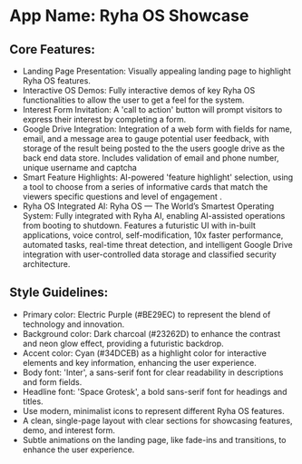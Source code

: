 # **App Name**: Ryha OS Showcase

## Core Features:

- Landing Page Presentation: Visually appealing landing page to highlight Ryha OS features.
- Interactive OS Demos: Fully interactive demos of key Ryha OS functionalities to allow the user to get a feel for the system.
- Interest Form Invitation: A 'call to action' button will prompt visitors to express their interest by completing a form.
- Google Drive Integration: Integration of a web form with fields for name, email, and a message area to gauge potential user feedback, with storage of the result being posted to the the users google drive as the back end data store. Includes validation of email and phone number, unique username and captcha
- Smart Feature Highlights: AI-powered 'feature highlight' selection, using a tool to choose from a series of informative cards that match the viewers specific questions and level of engagement .
- Ryha OS Integrated AI: Ryha OS — The World’s Smartest Operating System: Fully integrated with Ryha AI, enabling AI-assisted operations from booting to shutdown. Features a futuristic UI with in-built applications, voice control, self-modification, 10x faster performance, automated tasks, real-time threat detection, and intelligent Google Drive integration with user-controlled data storage and classified security architecture.

## Style Guidelines:

- Primary color: Electric Purple (#BE29EC) to represent the blend of technology and innovation.
- Background color: Dark charcoal (#23262D) to enhance the contrast and neon glow effect, providing a futuristic backdrop.
- Accent color: Cyan (#34DCEB) as a highlight color for interactive elements and key information, enhancing the user experience.
- Body font: 'Inter', a sans-serif font for clear readability in descriptions and form fields.
- Headline font: 'Space Grotesk', a bold sans-serif font for headings and titles.
- Use modern, minimalist icons to represent different Ryha OS features.
- A clean, single-page layout with clear sections for showcasing features, demo, and interest form.
- Subtle animations on the landing page, like fade-ins and transitions, to enhance the user experience.